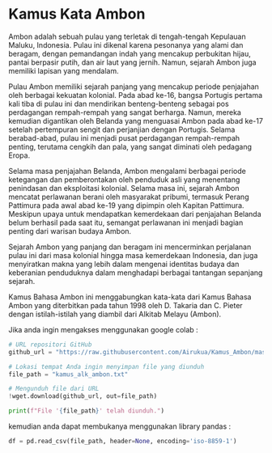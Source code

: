 # Kamus Kata Ambon
Ambon adalah sebuah pulau yang terletak di tengah-tengah Kepulauan Maluku, Indonesia. Pulau ini dikenal karena pesonanya yang alami dan beragam, dengan pemandangan indah yang mencakup perbukitan hijau, pantai berpasir putih, dan air laut yang jernih. Namun, sejarah Ambon juga memiliki lapisan yang mendalam. 

Pulau Ambon memiliki sejarah panjang yang mencakup periode penjajahan oleh berbagai kekuatan kolonial. Pada abad ke-16, bangsa Portugis pertama kali tiba di pulau ini dan mendirikan benteng-benteng sebagai pos perdagangan rempah-rempah yang sangat berharga. Namun, mereka kemudian digantikan oleh Belanda yang menguasai Ambon pada abad ke-17 setelah pertempuran sengit dan perjanjian dengan Portugis. Selama berabad-abad, pulau ini menjadi pusat perdagangan rempah-rempah penting, terutama cengkih dan pala, yang sangat diminati oleh pedagang Eropa.

Selama masa penjajahan Belanda, Ambon mengalami berbagai periode ketegangan dan pemberontakan oleh penduduk asli yang menentang penindasan dan eksploitasi kolonial. Selama masa ini, sejarah Ambon mencatat perlawanan berani oleh masyarakat pribumi, termasuk Perang Pattimura pada awal abad ke-19 yang dipimpin oleh Kapitan Pattimura. Meskipun upaya untuk mendapatkan kemerdekaan dari penjajahan Belanda belum berhasil pada saat itu, semangat perlawanan ini menjadi bagian penting dari warisan budaya Ambon.

Sejarah Ambon yang panjang dan beragam ini mencerminkan perjalanan pulau ini dari masa kolonial hingga masa kemerdekaan Indonesia, dan juga menyiratkan makna yang lebih dalam mengenai identitas budaya dan keberanian penduduknya dalam menghadapi berbagai tantangan sepanjang sejarah.

Kamus Bahasa Ambon ini menggabungkan kata-kata dari Kamus Bahasa Ambon yang diterbitkan pada tahun 1998 oleh D. Takaria dan C. Pieter dengan istilah-istilah yang diambil dari Alkitab Melayu (Ambon).

Jika anda ingin mengakses menggunakan google colab :
```python
# URL repositori GitHub
github_url = "https://raw.githubusercontent.com/Airukua/Kamus_Ambon/master/kamus_alk_ambon.txt"

# Lokasi tempat Anda ingin menyimpan file yang diunduh
file_path = "kamus_alk_ambon.txt"

# Mengunduh file dari URL
!wget.download(github_url, out=file_path)

print(f"File '{file_path}' telah diunduh.")
```
kemudian anda dapat membukanya menggunakan library pandas :

```python
df = pd.read_csv(file_path, header=None, encoding='iso-8859-1')
```
